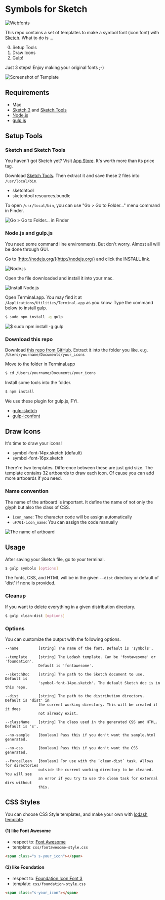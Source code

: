# Symbols for Sketch

![Webfonts](images/webfonts.png)

This repo contains a set of templates to make a symbol font (icon font) with [Sketch](http://bohemiancoding.com/sketch). What to do is ...

0. Setup Tools
0. Draw Icons
0. Gulp!

Just 3 steps! Enjoy making your original fonts ;-)

![Screenshot of Template](images/template.png)


## Requirements

- Mac
- [Sketch 3](http://bohemiancoding.com/sketch) and [Sketch Tools](http://bohemiancoding.com/sketch/tool/)
- [Node.js](http://nodejs.org/)
- [gulp.js](http://gulpjs.com/)


## Setup Tools

### Sketch and Sketch Tools

You haven't got Sketch yet? Visit [App Store](https://itunes.apple.com/jp/app/sketch-3/id852320343?l=en&mt=12). It's worth more than its price tag.

Download [Sketch Tools](http://sketchtool.bohemiancoding.com/sketchtool-latest.zip). Then extract it and save these 2 files into `/usr/local/bin`.

- sketchtool
- sketchtool resources.bundle

To open `/usr/local/bin`, you can use "Go > Go to Folder..." menu command in Finder.

![Go > Go to Folder... in Finder](images/finder.png)


### Node.js and gulp.js

You need some command line environments. But don't worry. Almost all will be done through GUI.

Go to [http://nodejs.org/](http://nodejs.org/) and click the INSTALL link.

![Node.js](images/nodejs.png)

Open the file downloaded and install it into your mac.

![Install Node.js](images/install-node.png)

Open Terminal.app. You may find it at `/Applications/Utilities/Terminal.app` as you know. Type the command below to install gulp.

```bash
$ sudo npm install -g gulp
```

![$ sudo npm install -g gulp](images/install-gulp.png)


### Download this repo

Download [this repo from GitHub](https://github.com/cognitom/symbols-for-sketch/archive/master.zip). Extract it into the folder you like. e.g. `/Users/yourname/Documents/your_icons`

Move to the folder in Terminal.app

```bash
$ cd /Users/yourname/Documents/your_icons
```

Install some tools into the folder.

```bash
$ npm install
```

We use these plugin for gulp.js, FYI.

- [gulp-sketch](https://github.com/cognitom/gulp-sketch)
- [gulp-iconfont](https://github.com/nfroidure/gulp-iconfont)


## Draw Icons

It's time to draw your icons!

- symbol-font-14px.sketch (default)
- symbol-font-16px.sketch

There're two templates. Difference between these are just grid size. The template contains 32 artboards to draw each icon. Of cause you can add more artboards if you need.


### Name convention

The name of the artboard is important. It define the name of not only the glyph but also the class of CSS.

- `icon_name`: The character code will be assign automatically
- `uF701-icon_name`: You can assign the code manually

![The name of artboard](images/sample.png)


## Usage

After saving your Sketch file, go to your terminal.

```bash
$ gulp symbols [options]
```

The fonts, CSS, and HTML will be in the given `--dist` directory or default of 'dist'
if none is provided.

### Cleanup

If you want to delete everything in a given distribution directory.

```bash
$ gulp clean-dist [options]
```

### Options

You can customize the output with the following options.

```
--name         [string] The name of the font. Default is 'symbols'.

--template     [string] The Lodash template. Can be 'fontawesome' or 'foundation'.
               Default is 'fontawesome'.

--sketchDoc    [string] The path to the Sketch document to use. Default is
               'symbol-font-14px.sketch'. The default Sketch doc is in this repo.

--dist         [string] The path to the distribution directory. Default is 'dist' in
               the current working directory. This will be created if it does
               not already exist.

--className    [string] The class used in the generated CSS and HTML. Default is 's'.

--no-sample    [boolean] Pass this if you don't want the sample.html generated.

--no-css       [boolean] Pass this if you don't want the CSS generated.

--forceClean   [boolean] For use with the `clean-dist` task. Allows for directories
               outside the current working directory to be cleaned. You will see
               an error if you try to use the clean task for external dirs without
               this.
```

## CSS Styles

You can choose CSS Style templates, and make your own with [lodash template](http://lodash.com/docs#template).


#### (1) like Font Awesome

- respect to: [Font Awesome](http://fontawesome.io/)
- template: `css/fontawesome-style.css`

```html
<span class="s s-your_icon"></span>
```


#### (2) like Foundation

- respect to: [Foundation Icon Font 3](http://zurb.com/playground/foundation-icon-fonts-3)
- template: `css/foundation-style.css`

```html
<span class="s-your_icon"></span>
```
